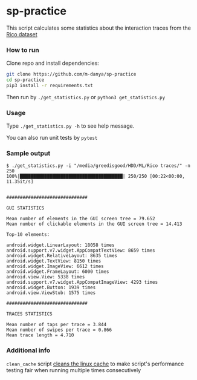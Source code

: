 # sp-practice

This script calculates some statistics about the interaction traces from the [Rico dataset](http://interactionmining.org/rico)

### How to run
Clone repo and install dependencies:
```bash
git clone https://github.com/m-danya/sp-practice
cd sp-practice
pip3 install -r requirements.txt
```
Then run by ```./get_statistics.py``` or ```python3 get_statistics.py```

### Usage

Type ```./get_statistics.py -h``` to see help message.

You can also run unit tests by `pytest`

### Sample output

```
$ ./get_statistics.py -i "/media/greedisgood/HDD/ML/Rico traces/" -n 250
100%|██████████████████████████████████████| 250/250 [00:22<00:00, 11.35it/s]


##############################

GUI STATISTICS

Mean number of elements in the GUI screen tree = 79.652
Mean number of clickable elements in the GUI screen tree = 14.413

Top-10 elements:

android.widget.LinearLayout: 18058 times
android.support.v7.widget.AppCompatTextView: 8659 times
android.widget.RelativeLayout: 8635 times
android.widget.TextView: 8150 times
android.widget.ImageView: 6612 times
android.widget.FrameLayout: 6000 times
android.view.View: 5338 times
android.support.v7.widget.AppCompatImageView: 4293 times
android.widget.Button: 1939 times
android.view.ViewStub: 1575 times

##############################

TRACES STATISTICS

Mean number of taps per trace = 3.844
Mean number of swipes per trace = 0.866
Mean trace length = 4.710
```

### Additional info
```clean_cache``` script [cleans the linux cache](https://unix.stackexchange.com/questions/87908/how-do-you-empty-the-buffers-and-cache-on-a-linux-system) to make script's performance testing fair when running multiple times consecutively
